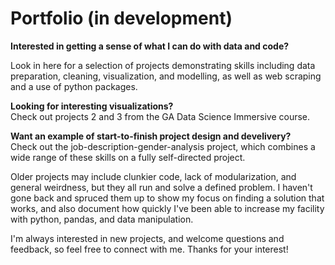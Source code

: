 # Portfolio (in development)
__Interested in getting a sense of what I can do with data and code?__ <br>

Look in here for a selection of projects demonstrating skills including data preparation, cleaning, visualization, and modelling, as well as web scraping and a use of python packages.  <br>

__Looking for interesting visualizations?__ <br>
Check out projects 2 and 3 from the GA Data Science Immersive course. <br>

__Want an example of start-to-finish project design and develivery?__ <br>
Check out the job-description-gender-analysis project, which combines a wide range of these skills on a fully self-directed project.

Older projects may include clunkier code, lack of modularization, and general weirdness, but they all run and solve a defined problem. I haven't gone back and spruced them up to show my focus on finding a solution that works, and also document how quickly I've been able to increase my facility with python, pandas, and data manipulation. 

I'm always interested in new projects, and welcome questions and feedback, so feel free to connect with me.
Thanks for your interest!
